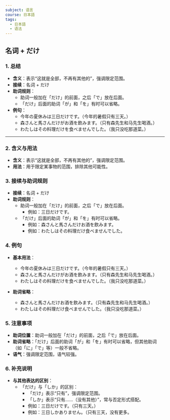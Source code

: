 ```yaml
---
subject: 语言
course: 日本語
tags:
  - 日本語
  - 语法
---
```


## 名词 + だけ

### 1. **总结**
- **含义**：表示“这就是全部，不再有其他的”，强调限定范围。
- **接续**：名词 + だけ
- **助词规则**：
  - 助词一般加在「だけ」的前面，之后「で」放在后面。
  - 「だけ」后面的助词「が」和「を」有时可以省略。
- **例句**：
  - 今年の夏休みは三日だけです。（今年的暑假只有三天。）
  - 森さんと馬さんだけがお酒を飲みます。（只有森先生和马先生喝酒。）
  - わたしはその料理だけを食べませんでした。（我只没吃那道菜。）

---

### 2. **含义与用法**
- **含义**：表示“这就是全部，不再有其他的”，强调限定范围。
- **用法**：用于限定某事物的范围，排除其他可能性。

### 3. **接续与助词规则**
- **接续**：名词 + だけ
- **助词规则**：
  - 助词一般加在「だけ」的前面，之后「で」放在后面。
    - 例如：三日だけです。
  - 「だけ」后面的助词「が」和「を」有时可以省略。
    - 例如：森さんと馬さんだけお酒を飲みます。
    - 例如：わたしはその料理だけ食べませんでした。

### 4. **例句**
- **基本用法**：
  - 今年の夏休みは三日だけです。（今年的暑假只有三天。）
  - 森さんと馬さんだけがお酒を飲みます。（只有森先生和马先生喝酒。）
  - わたしはその料理だけを食べませんでした。（我只没吃那道菜。）

- **助词省略**：
  - 森さんと馬さんだけお酒を飲みます。（只有森先生和马先生喝酒。）
  - わたしはその料理だけ食べませんでした。（我只没吃那道菜。）

### 5. **注意事项**
- **助词位置**：助词一般加在「だけ」的前面，之后「で」放在后面。
- **助词省略**：「だけ」后面的助词「が」和「を」有时可以省略，但其他助词（如「に」「で」等）一般不省略。
- **语气**：强调限定范围，语气较强。

### 6. **补充说明**
- **与其他表达的区别**：
  - 「だけ」与「しか」的区别：
    - 「だけ」表示“只有”，强调限定范围。
    - 「しか」表示“只有……（没有其他）”，常与否定形式搭配。
    - 例如：三日だけです。（只有三天。）
    - 例如：三日しかありません。（只有三天，没有更多。